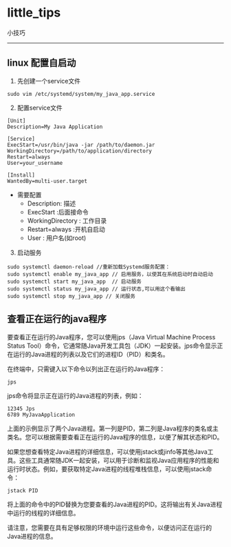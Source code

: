 # little_tips
小技巧

<hr>

## linux 配置自启动

1. 先创建一个service文件

```linux
sudo vim /etc/systemd/system/my_java_app.service
```

2.  配置service文件

```linux
[Unit]
Description=My Java Application

[Service]
ExecStart=/usr/bin/java -jar /path/to/daemon.jar
WorkingDirectory=/path/to/application/directory
Restart=always
User=your_username

[Install]
WantedBy=multi-user.target
```

 - 需要配置
     - Description: 描述
     - ExecStart :后面接命令
     - WorkingDirectory : 工作目录
     - Restart=always :开机自启动
     - User : 用户名(如root)

3. 启动服务

```linux
sudo systemctl daemon-reload //重新加载Systemd服务配置：
sudo systemctl enable my_java_app // 启用服务，以使其在系统启动时自动启动
sudo systemctl start my_java_app  // 启动服务
sudo systemctl status my_java_app // 运行状态,可以用这个看输出
sudo systemctl stop my_java_app // 关闭服务
```

## 查看正在运行的java程序

要查看正在运行的Java程序，您可以使用jps（Java Virtual Machine Process Status Tool）命令，它通常随Java开发工具包（JDK）一起安装。jps命令显示正在运行的Java进程的列表以及它们的进程ID（PID）和类名。

在终端中，只需键入以下命令以列出正在运行的Java程序：

```
jps
```

jps命令将显示正在运行的Java进程的列表，例如：

```
12345 Jps
6789 MyJavaApplication
```

上面的示例显示了两个Java进程。第一列是PID，第二列是Java程序的类名或主类名。您可以根据需要查看正在运行的Java程序的信息，以便了解其状态和PID。

如果您想查看特定Java进程的详细信息，可以使用jstack或jinfo等其他Java工具。这些工具通常随JDK一起安装，可以用于诊断和监视Java应用程序的性能和运行时状态。例如，要获取特定Java进程的线程堆栈信息，可以使用jstack命令：

```
jstack PID
```

将上面的命令中的PID替换为您要查看的Java进程的PID。这将输出有关Java进程中运行的线程的详细信息。

请注意，您需要在具有足够权限的环境中运行这些命令，以便访问正在运行的Java进程的信息。
